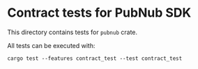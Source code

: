 # Contract tests for PubNub SDK

This directory contains tests for `pubnub` crate.

All tests can be executed with:

```shell
cargo test --features contract_test --test contract_test
```
